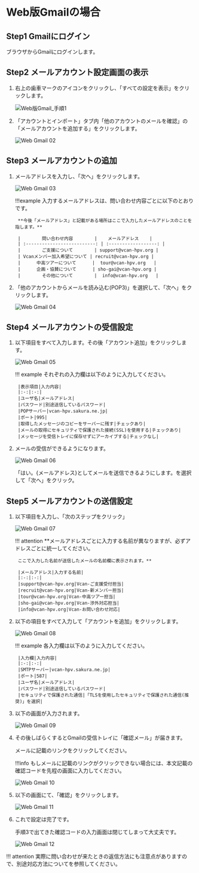 # Web版Gmailの場合

## Step1 Gmailにログイン

ブラウザからGmailにログインします。

## Step2 メールアカウント設定画面の表示

1. 右上の歯車マークのアイコンをクリックし、「すべての設定を表示」をクリックします。

    ![Web版Gmail_手順1](../../img/web_gmail_01.webp)

2. 「アカウントとインポート」タブ内「他のアカウントのメールを確認」の「メールアカウントを追加する」をクリックします。

    ![Web Gmail 02](../../img/web_gmail_02.webp)

## Step3 メールアカウントの追加

1. メールアドレスを入力し、「次へ」をクリックします。

    ![Web Gmail 03](../../img/web_gmail_03.webp)

    !!!example
        入力するメールアドレスは、問い合わせ内容ごとに以下のとおりです。

        **今後「メールアドレス」と記載がある場所はここで入力したメールアドレスのことを指します。**

        |        問い合わせ内容        |    メールアドレス    |
        | :--------------------------: | :------------------: |
        |        ご支援について        | support@vcan-hpv.org |
        | Vcanメンバー加入希望について | recruit@vcan-hpv.org |
        |      中高ツアーについて      |  tour@vcan-hpv.org   |
        |      企画・協賛について      | sho-gai@vcan-hpv.org |
        |        その他について        |  info@vcan-hpv.org   |

2. 「他のアカウントからメールを読み込む(POP3)」を選択して、「次へ」をクリックします。

    ![Web Gmail 04](../../img/web_gmail_04.webp)

## Step4 メールアカウントの受信設定

1. 以下項目をすべて入力します。その後「アカウント追加」をクリックします。

    ![Web Gmail 05](../../img/web_gmail_05.webp)

    !!! example
        それぞれの入力欄は以下のように入力してください。

        |表示項目|入力内容|
        |:-:|:-:|
        |ユーザ名|メールアドレス|
        |パスワード|別途送信しているパスワード|
        |POPサーバー|vcan-hpv.sakura.ne.jp|
        |ポート|995|
        |取得したメッセージのコピーをサーバーに残す|チェックあり|
        |メールの取得にセキュリティで保護された接続(SSL)を使用する|チェックあり|
        |メッセージを受信トレイに保存せずにアーカイブする|チェックなし|

2. メールの受信ができるようになります。

    ![Web Gmail 06](../../img/web_gmail_06.webp)

    「はい。{メールアドレス}としてメールを送信できるようにします。を選択して「次へ」をクリック。

## Step5 メールアカウントの送信設定

1. 以下項目を入力し、「次のステップをクリック」

    ![Web Gmail 07](../../img/web_gmail_07.webp)

    !!! attention
        **メールアドレスごとに入力する名前が異なりますが、必ずアドレスごとに統一してください。

        ここで入力した名前が送信したメールの名前欄に表示されます。**

        |メールアドレス|入力する名前|
        |:-:|:-:|
        |support@vcan-hpv.org|Vcan-ご支援受付担当|
        |recruit@vcan-hpv.org|Vcan-新メンバー担当|
        |tour@vcan-hpv.org|Vcan-中高ツアー担当|
        |sho-gai@vcan-hpv.org|Vcan-渉外対応担当|
        |info@vcan-hpv.org|Vcan-お問い合わせ対応|

2. 以下の項目をすべて入力して「アカウントを追加」をクリックします。

    ![Web Gmail 08](../../img/web_gmail_08.webp)

    !!! example
        各入力欄は以下のように入力してください。

        |入力欄|入力内容|
        |:-:|:-:|
        |SMTPサーバー|vcan-hpv.sakura.ne.jp|
        |ポート|587|
        |ユーザ名|メールアドレス|
        |パスワード|別途送信しているパスワード|
        |セキュリティで保護された通信|「TLSを使用したセキュリティで保護された通信(推奨)」を選択|

3. 以下の画面が入力されます。

    ![Web Gmail 09](../../img/web_gmail_09.webp)

4. その後しばらくするとGmailの受信トレイに「確認メール」が届きます。

    メールに記載のリンクをクリックしてください。

    !!!info
        もしメールに記載のリンクがクリックできない場合には、本文記載の確認コードを先程の画面に入力してください。

    ![Web Gmail 10](../../img/web_gmail_10.webp)

5. 以下の画面にて、「確認」をクリックします。

    ![Web Gmail 11](../../img/web_gmail_11.webp)

6. これで設定は完了です。

    手順3で出てきた確認コードの入力画面は閉じてしまって大丈夫です。

    ![Web Gmail 12](../../img/web_gmail_12.webp)

!!! attention
    実際に問い合わせが来たときの返信方法にも注意点がありますので、別途対応方法についてを参照してください。
